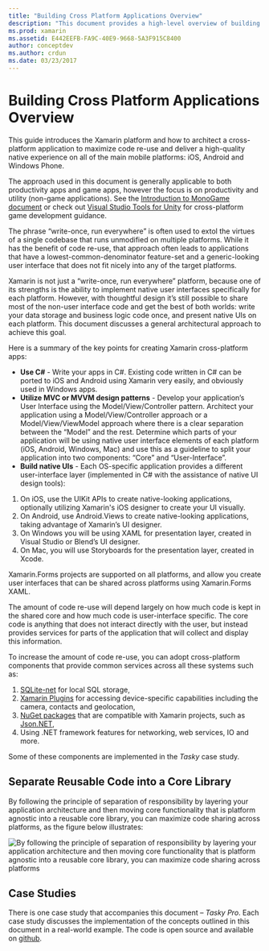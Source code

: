 ```yaml
---
title: "Building Cross Platform Applications Overview"
description: "This document provides a high-level overview of building cross-platform applications. It discusses the value of C#, design patterns such as MVC/MVVM, and native UIs."
ms.prod: xamarin
ms.assetid: E442EEFB-FA9C-40E9-9668-5A3F915C8400
author: conceptdev
ms.author: crdun
ms.date: 03/23/2017
---
```


# Building Cross Platform Applications Overview

This guide introduces the Xamarin platform and how to architect a
cross-platform application to maximize code re-use and deliver a high-quality
native experience on all of the main mobile platforms: iOS, Android and Windows
Phone.

The approach used in this document is generally applicable to both
productivity apps and game apps, however the focus is on productivity and
utility (non-game applications). See the
[Introduction to MonoGame document](~/graphics-games/monogame/introduction/index.md) or check out [Visual Studio Tools for Unity](https://docs.microsoft.com/visualstudio/cross-platform/visual-studio-tools-for-unity) for
cross-platform game development guidance.

The phrase “write-once, run everywhere” is often used to extol the
virtues of a single codebase that runs unmodified on multiple platforms. While
it has the benefit of code re-use, that approach often leads to applications
that have a lowest-common-denominator feature-set and a generic-looking user
interface that does not fit nicely into any of the target platforms.

Xamarin is not just a “write-once, run everywhere” platform, because one
of its strengths is the ability to implement native user interfaces specifically
for each platform. However, with thoughtful design it’s still possible to
share most of the non-user interface code and get the best of both worlds: write
your data storage and business logic code once, and present native UIs on each
platform. This document discusses a general architectural approach to achieve
this goal.

Here is a summary of the key points for creating Xamarin cross-platform
apps:

- **Use C#** - Write your apps in C#. Existing code written in C# can be ported to iOS and Android using Xamarin very easily, and obviously used in Windows apps.
- **Utilize MVC or MVVM design patterns** - Develop your application’s User Interface using the Model/View/Controller pattern. Architect your application using a Model/View/Controller approach or a Model/View/ViewModel approach where there is a clear separation between the “Model” and the rest. Determine which parts of your application will be using native user interface elements of each platform (iOS, Android, Windows, Mac) and use this as a guideline to split your application into two components: “Core” and “User-Interface”.
- **Build native UIs** - Each OS-specific application provides a different user-interface layer (implemented in C# with the assistance of native UI design tools):

1. On iOS, use the UIKit APIs to create native-looking applications, optionally utilizing Xamarin's iOS designer to create your UI visually.
1. On Android, use Android.Views to create native-looking applications, taking advantage of Xamarin’s UI designer.
1. On Windows you will be using XAML for presentation layer, created in Visual Studio or Blend’s UI designer.
1. On Mac, you will use Storyboards for the presentation layer, created in Xcode.

Xamarin.Forms projects are supported on all platforms, and allow you create user interfaces that can be shared across platforms using Xamarin.Forms XAML. 

The amount of code re-use will depend largely on how much code is kept in the
shared core and how much code is user-interface specific. The core code is
anything that does not interact directly with the user, but instead provides
services for parts of the application that will collect and display this
information.

To increase the amount of code re-use, you can adopt cross-platform
components that provide common services across all these systems such as:

1. [SQLite-net](https://www.nuget.org/packages/sqlite-net-pcl/) for local SQL storage,
1. [Xamarin Plugins](https://xamarin.com/plugins) for accessing device-specific capabilities including the camera, contacts and geolocation,
1. [NuGet packages](https://nuget.org) that are compatible with Xamarin projects, such as [Json.NET](https://www.nuget.org/packages/Newtonsoft.Json/),
1. Using .NET framework features for networking, web services, IO and more.

Some of these components are implemented in the *Tasky* case study.

 <a name="Separate_Reusable_Code_into_a_Core_Library" />

## Separate Reusable Code into a Core Library

By following the principle of separation of responsibility by layering your application architecture and then moving core functionality that is platform agnostic into a reusable core library, you can maximize code sharing across platforms, as the figure below illustrates:

 ![](overview-images/layers2.png "By following the principle of separation of responsibility by layering your application architecture and then moving core functionality that is platform agnostic into a reusable core library, you can maximize code sharing across platforms")

 <a name="Case_Studies" />

## Case Studies

There is one case study that accompanies this document – *Tasky Pro*. Each case study discusses the
implementation of the concepts outlined in this document in a real-world
example. The code is open source and available on [github](https://github.com/xamarin/mobile-samples/).
